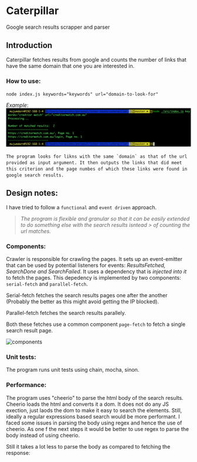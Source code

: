 # Caterpillar
Google search results scrapper and parser

## Introduction
Caterpillar fetches results from google and counts the number of links that have the same domain that one you are interested in.
### How to use:
`node index.js keywords="keywords" url="domain-to-look-for"`

_Example_:
![use](https://raw.githubusercontent.com/nmjmdr/caterpillar/master/screenshots/creditor_watch_use.png)

```The program looks for likns with the same `domain` as that of the url provided as input argument. It then outputs the links that did meet this criterion and the page numbes of which these links were found in google search results.```

## Design notes:
I have tried to follow a `functional` and `event driven` approach. 
>_The program is flexible and granular so that it can be easily extended to do something else with the search results isntead > of counting the url matches._


### Components:

Crawler is responsible for crawling the pages. It sets up an event-emitter that can be used by potential listeners for events: _ResultsFetched, SearchDone and SearchFailed_.
It uses a dependency that is _injected into it_ to fetch the pages. This depedency is implemented by two components: `serial-fetch` and `parallel-fetch`.

Serial-fetch fetches the search results pages one after the another (Probably the better as this might avoid getting the IP blocked).

Parallel-fetch fetches the search results parallely.

Both these fetches use a common component `page-fetch` to fetch a single search result page.

![components](https://raw.githubusercontent.com/nmjmdr/caterpillar/master/screenshots/Components.png)


### Unit tests:
The program runs unit tests using chain, mocha, sinon.

### Performance:
The program uses "cheerio" to parse the html body of the search results. Cheerio loads the html and converts it a dom. It does not do any JS exection, just laods the dom to make it easy to search the elements. Still, ideally a regular expressions based search would be more performant. I faced some issues in parsing the body using regex and hence the use of cheerio. As one f the next steps it would be better to use regex to parse the body instead of using cheerio.

Still it takes a lot less to parse the body as compared to fetching the response:



